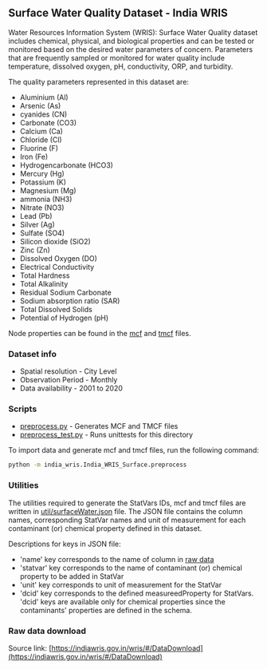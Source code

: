 ## Surface Water Quality Dataset - India WRIS

Water Resources Information System (WRIS): Surface Water Quality dataset includes chemical, physical, and biological properties and can be tested or monitored based on the desired water parameters of concern. Parameters that are frequently sampled or monitored for water quality include temperature, dissolved oxygen, pH, conductivity, ORP, and turbidity.

The quality parameters represented in this dataset are:

- Aluminium (Al)
- Arsenic (As)
- cyanides (CN)
- Carbonate (CO3)
- Calcium (Ca)
- Chloride (Cl)
- Fluorine (F)
- Iron (Fe)
- Hydrogencarbonate (HCO3)
- Mercury (Hg)
- Potassium (K)
- Magnesium (Mg)
- ammonia (NH3)
- Nitrate (NO3)
- Lead (Pb)
- Silver (Ag)
- Sulfate (SO4)
- Silicon dioxide (SiO2)
- Zinc (Zn)
- Dissolved Oxygen (DO)
- Electrical Conductivity
- Total Hardness
- Total Alkalinity
- Residual Sodium Carbonate
- Sodium absorption ratio (SAR)
- Total Dissolved Solids
- Potential of Hydrogen (pH)

Node properties can be found in the [mcf](./India_WRIS_Surface.mcf) and [tmcf](./India_WRIS_Surface.tmcf) files.

### Dataset info

- Spatial resolution - City Level
- Observation Period - Monthly
- Data availability - 2001 to 2020

### Scripts

- [preprocess.py](./preprocess.py) - Generates MCF and TMCF files
- [preprocess_test.py](preprocess_test.py) - Runs unittests for this directory

To import data and generate mcf and tmcf files, run the following command:

```bash
python -m india_wris.India_WRIS_Surface.preprocess
```

### Utilities

The utilities required to generate the StatVars IDs, mcf and tmcf files are written in [util/surfaceWater.json](../util/surfaceWater.json) file. The JSON file contains the column names, corresponding StatVar names and unit of measurement for each contaminant (or) chemical property defined in this dataset.

Descriptions for keys in JSON file:
- 'name' key corresponds to the name of column in [raw data](../data/surfaceWater.csv)
- 'statvar' key corresponds to the name of contaminant (or) chemical property to be added in StatVar
- 'unit' key corresponds to unit of measurement for the StatVar
- 'dcid' key corresponds to the defined measureedProperty for StatVars. 'dcid' keys are available only for chemical properties since the contaminants' properties are defined in the schema.

### Raw data download

Source link: [https://indiawris.gov.in/wris/#/DataDownload](https://indiawris.gov.in/wris/#/DataDownload)

